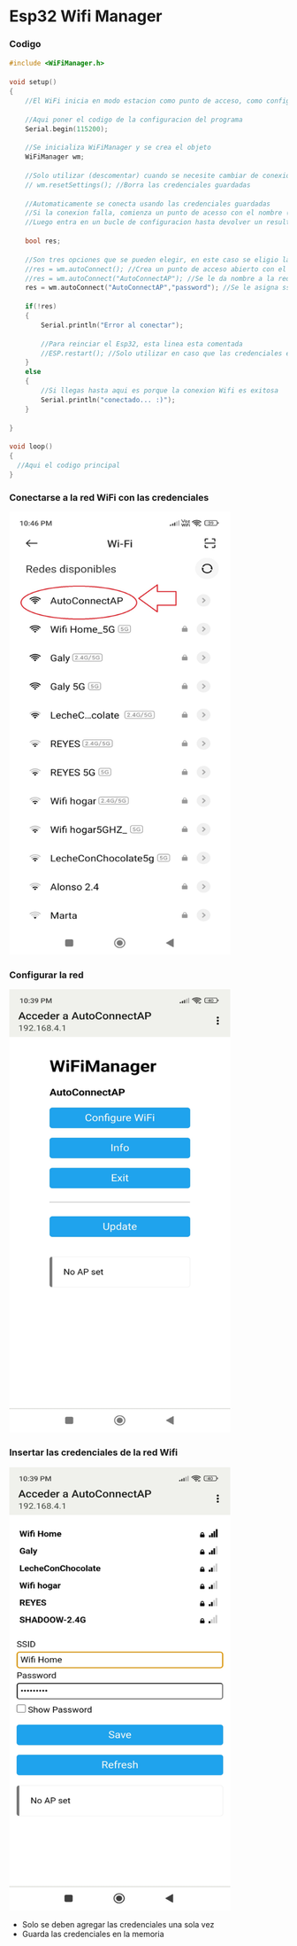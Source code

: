 # Esp32 Wifi Manager

### Codigo 
```c++
#include <WiFiManager.h> 

void setup() 
{
    //El WiFi inicia en modo estacion como punto de acceso, como configuracion inicial

    //Aqui poner el codigo de la configuracion del programa
    Serial.begin(115200);
    
    //Se inicializa WiFiManager y se crea el objeto
    WiFiManager wm;

    //Solo utilizar (descomentar) cuando se necesite cambiar de conexion Wifi   
    // wm.resetSettings(); //Borra las credenciales guardadas

    //Automaticamente se conecta usando las credenciales guardadas
    //Si la conexion falla, comienza un punto de acesso con el nombre ("AutoConnectAP") o con el nombre que se asigne
    //Luego entra en un bucle de configuracion hasta devolver un resultado exitoso

    bool res;

    //Son tres opciones que se pueden elegir, en este caso se eligio la tercera
    //res = wm.autoConnect(); //Crea un punto de acceso abierto con el nombre del Chip-ID del esp32
    //res = wm.autoConnect("AutoConnectAP"); //Se le da nombre a la red WiFi pero no se necesita contraseña para conectarse, es una red abierta
    res = wm.autoConnect("AutoConnectAP","password"); //Se le asigna ssid de la red y contraseña

    if(!res) 
    {
        Serial.println("Error al conectar");
        
        //Para reinciar el Esp32, esta linea esta comentada
        //ESP.restart(); //Solo utilizar en caso que las credenciales esten equivocadas
    } 
    else 
    {
        //Si llegas hasta aqui es porque la conexion Wifi es exitosa    
        Serial.println("conectado... :)");
    }

}

void loop() 
{
  //Aqui el codigo principal  
}
```

### Conectarse a la red WiFi con las credenciales
<img src="https://github.com/IDiegoUlises/Esp32-Wifi-Manager/blob/main/images/Modificado-WiFi.jpg" width="400" height="800" />

### Configurar la red 
<img src="https://github.com/IDiegoUlises/Esp32-Wifi-Manager/blob/main/images/Screenshot_2023-06-02-22-39-21-117_com.google.android.captiveportallogin.jpg" width="400" height="800" />

### Insertar las credenciales de la red Wifi
<img src="https://github.com/IDiegoUlises/Esp32-Wifi-Manager/blob/main/images/Screenshot_2023-06-02-22-39-51-932_com.google.android.captiveportallogin.jpg" width="400" height="800" />

* Solo se deben agregar las credenciales una sola vez
* Guarda las credenciales en la memoria
